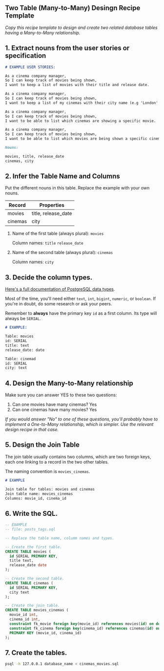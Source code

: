 ## Two Table (Many-to-Many) Desingn Recipe Template

*Copy this recipe template to design and create two related database tables having a Many-to-Many relationship.*

## 1. Extract nouns from the user stories or specification

```markdown
# EXAMPLE USER STORIES:

As a cinema company manager,
So I can keep track of movies being shown,
I want to keep a list of movies with their title and release date.

As a cinema company manager,
So I can keep track of movies being shown,
I want to keep a list of my cinemas with their city name (e.g 'London' or 'Manchester').

As a cinema company manager,
So I can keep track of movies being shown,
I want to be able to list which cinemas are showing a specific movie.

As a cinema company manager,
So I can keep track of movies being shown,
I want to be able to list which movies are being shown a specific cinema.

```

```markdown
Nouns:

movies, title, release_date
cinemas, city

```

## 2. Infer the Table Name and Columns

Put the different nouns in this table. Replace the example with your own nouns.

| Record   | Properties                |
| -------- | ------------------------- |
| movies   | title, release_date       |
| cinemas  | city                      |

1. Name of the first table (always plural): `movies`
    
    Column names: `title` `release_date`
    
2. Name of the second table (always plural): `cinemas`
    
    Column names: `city`
    

## 3. Decide the column types.

[Here's a full documentation of PostgreSQL data types](https://www.postgresql.org/docs/current/datatype.html).

Most of the time, you'll need either `text`, `int`, `bigint`, `numeric`, or `boolean`. If you're in doubt, do some research or ask your peers.

Remember to **always** have the primary key `id` as a first column. Its type will always be `SERIAL`.

```markdown
# EXAMPLE:

Table: movies
id: SERIAL
title: text
release_date: date

Table: cinemad
id: SERIAL
city: text

```

## 4. Design the Many-to-Many relationship

Make sure you can answer YES to these two questions:

1. Can one movies have many cinemas? Yes
2. Can one cinemas have many movies? Yes

*If you would answer "No" to one of these questions, you'll probably have to implement a One-to-Many relationship, which is simpler. Use the relevant design recipe in that case.*

## 5. Design the Join Table

The join table usually contains two columns, which are two foreign keys, each one linking to a record in the two other tables.

The naming convention is `movies_cinemas`.

```markdown
# EXAMPLE

Join table for tables: movies and cinemas
Join table name: movies_cinemas
Columns: movie_id, cinema_id

```

## 6. Write the SQL.

```sql
-- EXAMPLE
-- file: posts_tags.sql

-- Replace the table name, columm names and types.

-- Create the first table.
CREATE TABLE movies (
  id SERIAL PRIMARY KEY,
  title text,
  release_date date
);

-- Create the second table.
CREATE TABLE cinemas (
  id SERIAL PRIMARY KEY,
  city text
);

-- Create the join table.
CREATE TABLE movies_cinemas (
  movie_id int,
  cinema_id int,
  constraint fk_movie foreign key(movie_id) references movies(id) on delete cascade,
  constraint fk_cinema foreign key(cinema_id) references cinemas(id) on delete cascade,
  PRIMARY KEY (movie_id, cinema_id)
);

```

## 7. Create the tables.

```bash
psql -h 127.0.0.1 database_name < cinemas_movies.sql
```